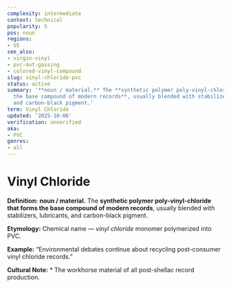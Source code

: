 ```yaml
---
complexity: intermediate
context: technical
popularity: 5
pos: noun
regions:
- US
see_also:
- virgin-vinyl
- pvc-out-gassing
- colored-vinyl-compound
slug: vinyl-chloride-pvc
status: active
summary: '**noun / material.** The **synthetic polymer poly-vinyl-chloride that forms
  the base compound of modern records**, usually blended with stabilizers, lubricants,
  and carbon-black pigment.'
term: Vinyl Chloride
updated: '2025-10-06'
verification: unverified
aka:
- PVC
genres:
- all
---
```


# Vinyl Chloride

**Definition:** **noun / material.** The **synthetic polymer poly-vinyl-chloride that forms the base compound of modern records**, usually blended with stabilizers, lubricants, and carbon-black pigment.

**Etymology:** Chemical name — *vinyl chloride* monomer polymerized into PVC.

**Example:** “Environmental debates continue about recycling post-consumer vinyl chloride records.”

**Cultural Note:** * The workhorse material of all post-shellac record production.

